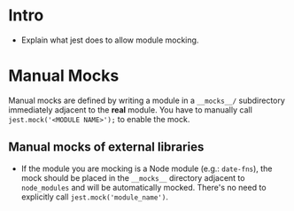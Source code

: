 # Intro

* Explain what jest does to allow module mocking.

# Manual Mocks

Manual mocks are defined by writing a module in a `__mocks__/` subdirectory immediately adjacent to the **real** module. You have to manually call `jest.mock('<MODULE NAME>');` to enable the mock.

## Manual mocks of external libraries

* If the module you are mocking is a Node module (e.g.: `date-fns`), the mock should be placed in the `__mocks__` directory adjacent to `node_modules` and will be automatically mocked. There's no need to explicitly call `jest.mock('module_name')`.
